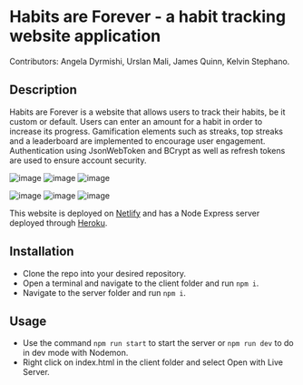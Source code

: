 # Habits are Forever - a habit tracking website application
Contributors: Angela Dyrmishi, Urslan Mali, James Quinn, Kelvin Stephano.
 
## Description
Habits are Forever is a website that allows users to track their habits, be it custom or default. Users can enter an amount for a habit in order to increase its progress. Gamification elements such as streaks, top streaks and a leaderboard are
implemented to encourage user engagement. Authentication using JsonWebToken and BCrypt as well as refresh tokens are used to ensure account security. 

![image](https://user-images.githubusercontent.com/45729162/149500665-61fa36d2-1d8e-43dd-bbfb-6e51391db0b7.png) ![image](https://user-images.githubusercontent.com/45729162/149500702-5cc04be2-bf62-4423-81ad-db8977bbb1f9.png) ![image](https://user-images.githubusercontent.com/45729162/149500767-7eca8db6-06d7-49e8-bbd9-07cc2aead419.png)

![image](https://user-images.githubusercontent.com/45729162/149500824-8d30dcdd-b954-4d44-bfc4-d301d54fc680.png) ![image](https://user-images.githubusercontent.com/45729162/149500883-e9d6f418-9810-4eed-8d53-15b662dd646f.png) ![image](https://user-images.githubusercontent.com/45729162/149501257-c519261b-d373-44f6-9185-eafdee08cad0.png)

This website is deployed on [Netlify](https://habitsareforever.netlify.app/index.html) and has a Node Express server deployed through [Heroku](warm-forest-14168.herokuapp.com/).

## Installation
* Clone the repo into your desired repository.
* Open a terminal and navigate to the client folder and run `npm i`.
* Navigate to the server folder and run `npm i`.

## Usage 
* Use the command `npm run start` to start the server or `npm run dev` to do in dev mode with Nodemon.
* Right click on index.html in the client folder and select Open with Live Server.





